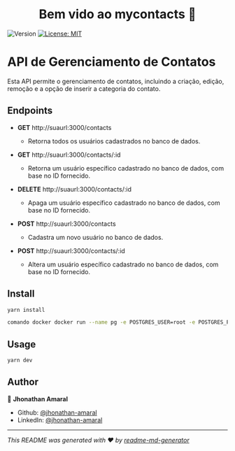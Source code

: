 <h1 align="center">Bem vido ao mycontacts 👋</h1>
<p>
  <img alt="Version" src="https://img.shields.io/badge/version-1.0.0-blue.svg?cacheSeconds=2592000" />
  <a href="#" target="_blank">
    <img alt="License: MIT" src="https://img.shields.io/badge/License-MIT-yellow.svg" />
  </a>
</p>

# API de Gerenciamento de Contatos

Esta API permite o gerenciamento de contatos, incluindo a criação, edição, remoção e a opção de inserir a categoria do contato.

## Endpoints

- **GET** http://suaurl:3000/contacts
  - Retorna todos os usuários cadastrados no banco de dados.

- **GET** http://suaurl:3000/contacts/:id
  - Retorna um usuário específico cadastrado no banco de dados, com base no ID fornecido.

- **DELETE** http://suaurl:3000/contacts/:id
  - Apaga um usuário específico cadastrado no banco de dados, com base no ID fornecido.

- **POST** http://suaurl:3000/contacts
  - Cadastra um novo usuário no banco de dados.

- **POST** http://suaurl:3000/contacts/:id
  - Altera um usuário específico cadastrado no banco de dados, com base no ID fornecido.


## Install

```sh
yarn install

comando docker docker run --name pg -e POSTGRES_USER=root -e POSTGRES_PASSWORD=root -p 5432:5432 -d postgres
```

## Usage

```sh
yarn dev
```

## Author

👤 **Jhonathan Amaral**

* Github: [@jhonathan-amaral](https://github.com/jhonathan-amaral)
* LinkedIn: [@jhonathan-amaral](https://linkedin.com/in/jhonathan-amaral)


***
_This README was generated with ❤️ by [readme-md-generator](https://github.com/kefranabg/readme-md-generator)_
